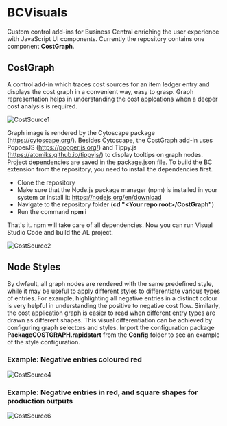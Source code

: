# BCVisuals

Custom control add-ins for Business Central enriching the user experience with JavaScript UI components.
Currently the repository contains one component **CostGraph**.

## CostGraph
A control add-in which traces cost sources for an item ledger entry and displays the cost graph in a convenient way, easy to grasp. Graph representation helps in understanding the cost applcations when a deeper cost analysis is required.

![CostSource1](https://github.com/adrogin/BCVisuals/assets/42849285/7202dc38-eb19-4430-8825-29dd681a21ee)


Graph image is rendered by the Cytoscape package (https://cytoscape.org/). Besides Cytoscape, the CostGraph add-in uses PopperJS (https://popper.js.org/) and Tippy.js (https://atomiks.github.io/tippyjs/) to display tooltips on graph nodes. Project dependencies are saved in the package.json file.
To build the BC extension from the repository, you need to install the dependencies first.

- Clone the repository
- Make sure that the Node.js package manager (npm) is installed in your system or install it: https://nodejs.org/en/download
- Navigate to the repository folder (**cd "\<Your repo root\>/CostGraph"**)
- Run the command **npm i**

That's it. npm will take care of all dependencies. Now you can run Visual Studio Code and build the AL project.

![CostSource2](https://github.com/adrogin/BCVisuals/assets/42849285/a6c1fb6e-66d5-43be-b3f6-a4e8a511b767)

## Node Styles
By dwfault, all graph nodes are rendered with the same predefined style, while it may be useful to apply different styles to differentiate various types of entries. For example, highlighting all negative entries in a distinct colour is very helpful in understanding the positive to negative cost flow. Similarly, the cost application graph is easier to read when different entry types are drawn as different shapes. This visual differentiation can be achieved by configuring graph selectors and styles. Import the configuration package **PackageCOSTGRAPH.rapidstart** from the **Config** folder to see an example of the style configuration.

### Example: Negative entries coloured red
![CostSource4](https://github.com/adrogin/BCVisuals/assets/42849285/0183c2b6-8063-4d06-bea3-a195d2e3b196)

### Example: Negative entries in red, and square shapes for production outputs
![CostSource6](https://github.com/adrogin/BCVisuals/assets/42849285/ed9460f4-c9f3-46d6-8cdf-5add2f517167)
